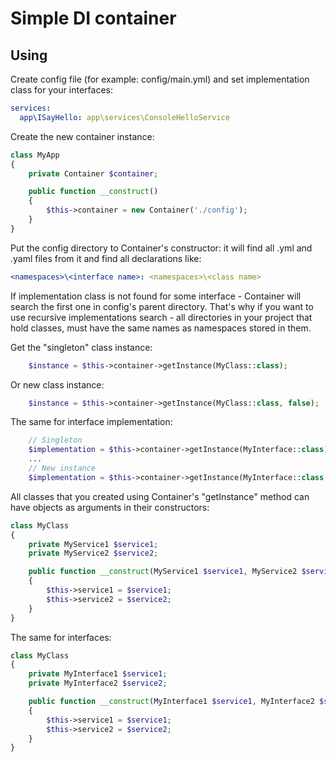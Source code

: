 # Simple DI container

## Using
Create config file (for example: config/main.yml) and set implementation class for your interfaces:
```yml
services:
  app\ISayHello: app\services\ConsoleHelloService
```
Create the new container instance:
```php
class MyApp
{
    private Container $container;

    public function __construct()
    {
        $this->container = new Container('./config');
    }
}
```
Put the config directory to Container's constructor: it will find all .yml and .yaml files from it
and find all declarations like:
```yml
<namespaces>\<interface name>: <namespaces>\<class name>
```
If implementation class is not found for some interface - Container will search the first one in config's parent directory.
That's why if you want to use recursive implementations search - all directories in your project that hold classes,
must have the same names as namespaces stored in them. 

Get the "singleton" class instance:
```php
    $instance = $this->container->getInstance(MyClass::class);
```
Or new class instance:
```php
    $instance = $this->container->getInstance(MyClass::class, false);
```
The same for interface implementation:
```php
    // Singleton
    $implementation = $this->container->getInstance(MyInterface::class);
    ...
    // New instance
    $implementation = $this->container->getInstance(MyInterface::class, false);
```

All classes that you created using Container's "getInstance" method can have objects as arguments in their constructors:
```php
class MyClass
{
    private MyService1 $service1;
    private MyService2 $service2;

    public function __construct(MyService1 $service1, MyService2 $service2)
    {
        $this->service1 = $service1;
        $this->service2 = $service2;
    }
}
```

The same for interfaces:
```php
class MyClass
{
    private MyInterface1 $service1;
    private MyInterface2 $service2;

    public function __construct(MyInterface1 $service1, MyInterface2 $service2)
    {
        $this->service1 = $service1;
        $this->service2 = $service2;
    }
}
```